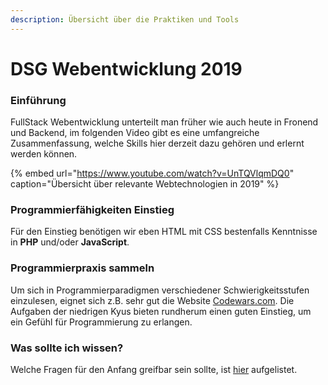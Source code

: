 ```yaml
---
description: Übersicht über die Praktiken und Tools
---
```


# DSG Webentwicklung 2019

### Einführung

FullStack Webentwicklung unterteilt man früher wie auch heute in Fronend und Backend, im folgenden Video gibt es eine umfangreiche Zusammenfassung, welche Skills hier derzeit dazu gehören und erlernt werden können.

{% embed url="https://www.youtube.com/watch?v=UnTQVlqmDQ0" caption="Übersicht über relevante Webtechnologien in 2019" %}

### Programmierfähigkeiten Einstieg

Für den Einstieg benötigen wir eben HTML mit CSS bestenfalls Kenntnisse in **PHP** und/oder **JavaScript**.

### Programmierpraxis sammeln

Um sich in Programmierparadigmen verschiedener Schwierigkeitsstufen einzulesen, eignet sich z.B. sehr gut die Website [Codewars.com](www.codewars.com/r/3HC0Pg). Die Aufgaben der niedrigen Kyus bieten rundherum einen guten Einstieg, um ein Gefühl für Programmierung zu erlangen.

### Was sollte ich wissen?

Welche Fragen für den Anfang greifbar sein sollte, ist [hier](checkliste.md) aufgelistet.







